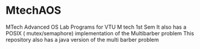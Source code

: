 # MtechAOS
MTech Advanced OS Lab Programs for VTU M tech 1st Sem
It also has a POSIX ( mutex/semaphore) implementation of the Multibarber problem 
This repository also has a java version of the multi barber problem
